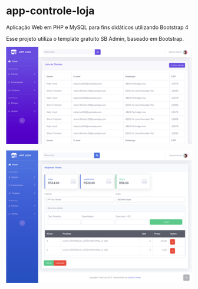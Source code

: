 # app-controle-loja
Aplicação Web em PHP e MySQL para fins didáticos utilizando Bootstrap 4

Esse projeto utiliza o template gratuito SB Admin, baseado em Bootstrap.

[![Clientes](https://github.com/janynnegomes/app-controle-loja/blob/master/capturas/screenshot-clientes.png?raw=true)](https://github.com/janynnegomes/app-controle-loja/blob/master/capturas/screenshot-clientes.png?raw=true)


[![Clientes](https://github.com/janynnegomes/app-controle-loja/blob/master/capturas/screenshot-venda.png?raw=true)](https://github.com/janynnegomes/app-controle-loja/blob/master/capturas/screenshot-venda.png?raw=true)
